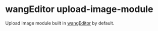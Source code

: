 # wangEditor upload-image-module

Upload image module built in [wangEditor](https://www.wangeditor.com/v5/) by default.
